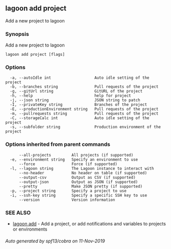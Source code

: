 ## lagoon add project

Add a new project to lagoon

### Synopsis

Add a new project to lagoon

```
lagoon add project [flags]
```

### Options

```
  -a, --autoIdle int                   Auto idle setting of the project
  -b, --branches string                Pull requests of the project
  -g, --gitUrl string                  GitURL of the project
  -h, --help                           help for project
  -j, --json string                    JSON string to patch
  -I, --privateKey string              Branches of the project
  -E, --productionEnvironment string   Pull requests of the project
  -m, --pullrequests string            Pull requests of the project
  -C, --storageCalc int                Auto idle setting of the project
  -s, --subfolder string               Production environment of the project
```

### Options inherited from parent commands

```
      --all-projects         All projects (if supported)
  -e, --environment string   Specify an environment to use
      --force                Force (if supported)
  -l, --lagoon string        The Lagoon instance to interact with
      --no-header            No header on table (if supported)
      --output-csv           Output as CSV (if supported)
      --output-json          Output as JSON (if supported)
      --pretty               Make JSON pretty (if supported)
  -p, --project string       Specify a project to use
  -i, --ssh-key string       Specify a specific SSH key to use
      --version              Version information
```

### SEE ALSO

* [lagoon add](lagoon_add.md)	 - Add a project, or add notifications and variables to projects or environments

###### Auto generated by spf13/cobra on 11-Nov-2019
